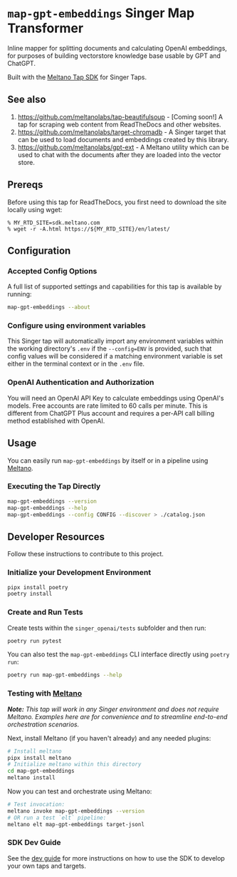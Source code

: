 # `map-gpt-embeddings` Singer Map Transformer

Inline mapper for splitting documents and calculating OpenAI embeddings, for purposes of building vectorstore knowledge base usable by GPT and ChatGPT.

Built with the [Meltano Tap SDK](https://sdk.meltano.com) for Singer Taps.

## See also

1. https://github.com/meltanolabs/tap-beautifulsoup - [Coming soon!] A tap for scraping web content from ReadTheDocs and other websites.
1. https://github.com/meltanolabs/target-chromadb - A Singer target that can be used to load documents and embeddings created by this library.
1. https://github.com/meltanolabs/gpt-ext - A Meltano utility which can be used to chat with the documents after they are loaded into the vector store.

## Prereqs

Before using this tap for ReadTheDocs, you first need to download the site locally using wget:

```console
% MY_RTD_SITE=sdk.meltano.com
% wget -r -A.html https://${MY_RTD_SITE}/en/latest/
```

<!--

Developer TODO: Update the below as needed to correctly describe the install procedure. For instance, if you do not have a PyPi repo, or if you want users to directly install from your git repo, you can modify this step as appropriate.

## Installation

Install from PyPi:

```bash
pipx install map-gpt-embeddings
```

Install from GitHub:

```bash
pipx install git+https://github.com/ORG_NAME/map-gpt-embeddings.git@main
```

-->

## Configuration

### Accepted Config Options

<!--
Developer TODO: Provide a list of config options accepted by the tap.

This section can be created by copy-pasting the CLI output from:

```
map-gpt-embeddings --about --format=markdown
```
-->

A full list of supported settings and capabilities for this
tap is available by running:

```bash
map-gpt-embeddings --about
```

### Configure using environment variables

This Singer tap will automatically import any environment variables within the working directory's
`.env` if the `--config=ENV` is provided, such that config values will be considered if a matching
environment variable is set either in the terminal context or in the `.env` file.

### OpenAI Authentication and Authorization

You will need an OpenAI API Key to calculate embeddings using OpenAI's models. Free accounts are rate limited to 60 calls per minute. This is different from ChatGPT Plus account and requires a per-API call billing method established with OpenAI.

## Usage

You can easily run `map-gpt-embeddings` by itself or in a pipeline using [Meltano](https://meltano.com/).

### Executing the Tap Directly

```bash
map-gpt-embeddings --version
map-gpt-embeddings --help
map-gpt-embeddings --config CONFIG --discover > ./catalog.json
```

## Developer Resources

Follow these instructions to contribute to this project.

### Initialize your Development Environment

```bash
pipx install poetry
poetry install
```

### Create and Run Tests

Create tests within the `singer_openai/tests` subfolder and
then run:

```bash
poetry run pytest
```

You can also test the `map-gpt-embeddings` CLI interface directly using `poetry run`:

```bash
poetry run map-gpt-embeddings --help
```

### Testing with [Meltano](https://www.meltano.com)

_**Note:** This tap will work in any Singer environment and does not require Meltano.
Examples here are for convenience and to streamline end-to-end orchestration scenarios._

<!--
Developer TODO:
Your project comes with a custom `meltano.yml` project file already created. Open the `meltano.yml` and follow any "TODO" items listed in
the file.
-->

Next, install Meltano (if you haven't already) and any needed plugins:

```bash
# Install meltano
pipx install meltano
# Initialize meltano within this directory
cd map-gpt-embeddings
meltano install
```

Now you can test and orchestrate using Meltano:

```bash
# Test invocation:
meltano invoke map-gpt-embeddings --version
# OR run a test `elt` pipeline:
meltano elt map-gpt-embeddings target-jsonl
```

### SDK Dev Guide

See the [dev guide](https://sdk.meltano.com/en/latest/dev_guide.html) for more instructions on how to use the SDK to
develop your own taps and targets.
